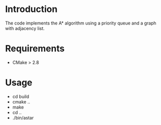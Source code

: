 # Introduction
The code implements the A* algorithm using a priority queue and a graph with adjacency list.

# Requirements
* CMake > 2.8

# Usage
* cd build
* cmake ..
* make
* cd ..
* ./bin/astar
